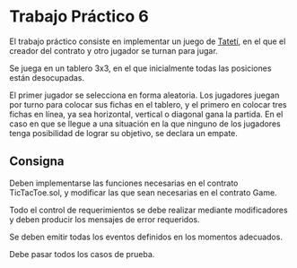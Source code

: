# Trabajo Práctico 6

El trabajo práctico consiste en implementar un juego de [Tatetí](https://es.wikipedia.org/wiki/Tres_en_línea), en el que el creador del contrato y otro jugador se turnan para jugar.

Se juega en un tablero 3x3, en el que inicialmente todas las posiciones están desocupadas.

El primer jugador se selecciona en forma aleatoria. Los jugadores juegan por turno para colocar sus fichas en el tablero, y el primero en colocar tres fichas en línea, ya sea horizontal, vertical o diagonal gana la partida. En el caso en que se llegue a una situación en la que ninguno de los jugadores tenga posibilidad de lograr su objetivo, se declara un empate.

## Consigna

Deben implementarse las funciones necesarias en el contrato TicTacToe.sol, y modificar las que sean necesarias en el contrato Game.

Todo el control de requerimientos se debe realizar mediante modificadores y deben producir los mensajes de error requeridos.

Se deben emitir todas los eventos definidos en los momentos adecuados.

Debe pasar todos los casos de prueba.
